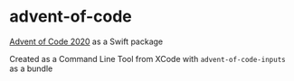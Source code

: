 # advent-of-code

[Advent of Code 2020](https://adventofcode.com/2020) as a Swift package  

Created as a Command Line Tool from XCode with `advent-of-code-inputs` as a bundle
